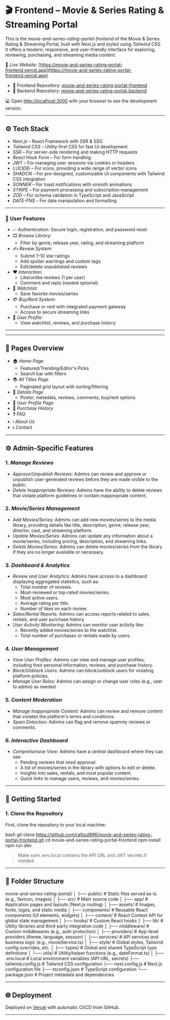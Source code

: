 # 🎬 Frontend – Movie & Series Rating & Streaming Portal

This is the _movie-and-series-rating-portal-frontend_ of the Movie & Series Rating & Streaming Portal, built with _Next.js_ and styled using _Tailwind CSS_. It offers a modern, responsive, and user-friendly interface for exploring, reviewing, purchasing, and streaming media content.

🔗 _Live Website_: [https://movie-and-series-rating-portal-frontend.vercel.app](https://movie-and-series-rating-portal-frontend.vercel.app)

- 🚀 Frontend Repository: [movie-and-series-rating-portal-frontend](https://github.com/rafizul896/movie-and-series-rating-portal-frontend)
- 🧠 Backend Repository: [movie-and-series-rating-portal-backend](https://github.com/rafizul896/movie-and-series-rating-portal-backend)

💻 Open [http://localhost:3000](http://localhost:3000) with your browser to see the development version.

---

## ⚙ Tech Stack

- _Next.js_ – React Framework with SSR & SSG
- _Tailwind CSS_ – Utility-first CSS for fast UI development
- _SSR_ – For server-side rendering and making HTTP requests
- _React Hook Form_ – For form handling
- _JWT_ – For managing user sessions via cookies or headers
- _LUCIDEi_ – For icons, providing a wide range of vector icons
- _SHADCN_ – For pre-designed, customizable UI components with Tailwind CSS integration
- _SONNER_ – For toast notifications with smooth animations
- _STRIPE_ – For payment processing and subscription management
- _ZOD_ – For schema validation in TypeScript and JavaScript
- _DATE-FNS_ – For date manipulation and formatting

---

### 🔐 User Features

- ✅ _Authentication_: Secure login, registration, and password reset
- 🎞 _Browse Library_:
  - Filter by genre, release year, rating, and streaming platform
- ✍ _Review System_:
  - Submit 1–10 star ratings
  - Add spoiler warnings and custom tags
  - Edit/delete unpublished reviews
- ❤ _Interaction_:
  - Like/unlike reviews (1 per user)
  - Comment and reply (nested optional)
- 📌 _Watchlist_:
  - Save favorite movies/series
- 💳 _Buy/Rent System_:
  - Purchase or rent with integrated payment gateway
  - Access to secure streaming links
- 👤 _User Profile_:
  - View watchlist, reviews, and purchase history

---

---

## 📱 Pages Overview

- 🏠 _Home Page_
  - Featured/Trending/Editor's Picks
  - Search bar with filters
- 📚 _All Titles Page_
  - Paginated grid layout with sorting/filtering
- 📄 _Details Page_
  - Poster, metadata, reviews, comments, buy/rent options
- 👤 _User Profile Page_
- 🧾 _Purchase History_
- ❓ _FAQ_
- ℹ _About Us_
- 📞 _Contact_

---

## ⚙ Admin-Specific Features

### 1. _Manage Reviews_

- _Approve/Unpublish Reviews:_ Admins can review and approve or unpublish user-generated reviews before they are made visible to the public.
- _Delete Inappropriate Reviews:_ Admins have the ability to delete reviews that violate platform guidelines or contain inappropriate content.

### 2. _Movie/Series Management_

- _Add Movies/Series:_ Admins can add new movies/series to the media library, providing details like title, description, genre, release year, director, cast, and streaming platform.
- _Update Movies/Series:_ Admins can update any information about a movie/series, including pricing, description, and streaming links.
- _Delete Movies/Series:_ Admins can delete movies/series from the library if they are no longer available or necessary.

### 3. _Dashboard & Analytics_

- _Review and User Analytics:_ Admins have access to a dashboard displaying aggregated statistics, such as:
  - Total number of reviews.
  - Most-reviewed or top-rated movies/series.
  - Most active users.
  - Average rating per title.
  - Number of likes on each review.
- _Sales/Rental Reports:_ Admins can access reports related to sales, rentals, and user purchase history.
- _User Activity Monitoring:_ Admins can monitor user activity like:
  - Recently added movies/series to the watchlist.
  - Total number of purchases or rentals made by users.

### 4. _User Management_

- _View User Profiles:_ Admins can view and manage user profiles, including their personal information, reviews, and purchase history.
- _Block/Unblock Users:_ Admins can block/unblock users for violating platform policies.
- _Manage User Roles:_ Admins can assign or change user roles (e.g., user to admin) as needed.

### 5. _Content Moderation_

- _Manage Inappropriate Content:_ Admins can review and remove content that violates the platform's terms and conditions.
- _Spam Detection:_ Admins can flag and remove spammy reviews or comments.

### 6. _Interactive Dashboard_

- _Comprehensive View:_ Admins have a central dashboard where they can see:
  - Pending reviews that need approval.
  - A list of movies/series in the library with options to edit or delete.
  - Insights into sales, rentals, and most popular content.
  - Quick links to manage users, reviews, and movies/series.

---

## 🚀 Getting Started

### 1. Clone the Repository

First, clone the repository to your local machine:

bash
git clone https://github.com/rafizul896/movie-and-series-rating-portal-frontend.git
cd movie-and-series-rating-portal-frontend
npm install
npm run dev

> Make sure .env.local contains the API URL and JWT secrets if needed.

---

## 📁 Folder Structure

movie-and-series-rating-portal/
│
├── public/ # Static files served as-is (e.g., favicon, images)
│
├── src/ # Main source code
│ ├── app/ # Application pages and layouts (Next.js routing)
│ ├── assets/ # Images, fonts, logos, and static media
│ ├── components/ # Reusable React components (UI elements, widgets)
│ ├── context/ # React Context API for global state management
│ ├── hooks/ # Custom React hooks
│ ├── lib/ # Utility libraries and third-party integration code
│ ├── middleware/ # Custom middlewares (e.g., auth protection)
│ ├── providers/ # App-level providers (theme, language, session)
│ ├── services/ # API services and business logic (e.g., movieService.ts)
│ ├── style/ # Global styles, Tailwind config overrides, etc.
│ ├── types/ # Global and shared TypeScript type definitions
│ └── utils/ # Utility/helper functions (e.g., dateFormat.ts)
│
├── .env.local # Local environment variables (API URL, secrets)
├── tailwind.config.js # Tailwind CSS configuration
├── next.config.js # Next.js configuration file
├── tsconfig.json # TypeScript configuration
└── package.json # Project metadata and dependencies

---

## 🌐 Deployment

Deployed on [Vercel](https://vercel.com/) with automatic CI/CD from GitHub.

---
